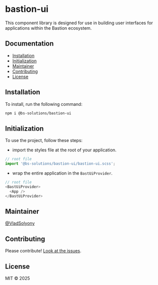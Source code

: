 # bastion-ui

This component library is designed for use in building user interfaces for applications within the Bastion ecosystem.

## Documentation

- [Installation](#installation)
- [Initialization](#initialization)
- [Maintainer](#maintainer)
- [Contributing](#contributing)
- [License](#license)

## Installation

To install, run the following command:

```sh
npm i @bs-solutions/bastion-ui
```


## Initialization

To use the project, follow these steps:

- import the styles file at the root of your application.
```js
// root file
import '@bs-solutions/bastion-ui/bastion-ui.scss';
```
- wrap the entire application in the `BastUiProvider`.
```js
// root file
<BastUiProvider>
  <App />
</BastUiProvider>
```

## Maintainer

[@VladSolyony](https://github.com/VladSolyony)

## Contributing

Please contribute! [Look at the issues](https://github.com/Bastion-RND/bastion-ui/issues).

## License

MIT © 2025
